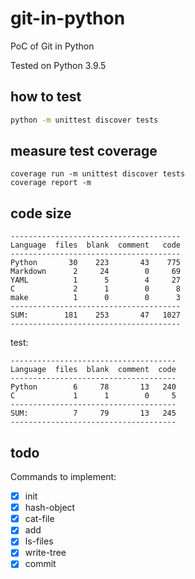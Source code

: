 # git-in-python

PoC of Git in Python

Tested on Python 3.9.5

## how to test

```bash
python -m unittest discover tests
```

## measure test coverage

```
coverage run -m unittest discover tests
coverage report -m
```

## code size

```
--------------------------------------
Language  files  blank  comment   code
--------------------------------------
Python       30    223       43    775
Markdown      2     24        0     69
YAML          1      5        4     27
C             2      1        0      8
make          1      0        0      3
--------------------------------------
SUM:        181    253       47   1027
--------------------------------------
```

test:
```
-------------------------------------
Language  files  blank  comment  code
-------------------------------------
Python        6     78       13   240
C             1      1        0     5
-------------------------------------
SUM:          7     79       13   245
-------------------------------------
```

## todo

Commands to implement:

- [x] init
- [x] hash-object
- [x] cat-file
- [x] add
- [x] ls-files
- [x] write-tree
- [x] commit
